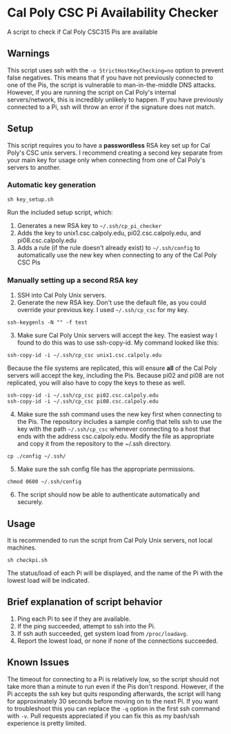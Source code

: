 # Cal Poly CSC Pi Availability Checker
A script to check if Cal Poly CSC315 Pis are available

## Warnings
This script uses ssh with the `-o StrictHostKeyChecking=no` option to prevent false negatives. This means that if you have not previously connected to one of the Pis, the script is vulnerable to man-in-the-middle DNS attacks. However, if you are running the script on Cal Poly's internal servers/network, this is incredibly unlikely to happen. If you have previously connected to a Pi, ssh will throw an error if the signature does not match.

## Setup
This script requires you to have a **passwordless** RSA key set up for Cal Poly's CSC unix servers. I recommend creating a second key separate from your main key for usage only when connecting from one of Cal Poly's servers to another.

### Automatic key generation
```
sh key_setup.sh
```
Run the included setup script, which:
1. Generates a new RSA key to `~/.ssh/cp_pi_checker`
2. Adds the key to unix1.csc.calpoly.edu, pi02.csc.calpoly.edu, and pi08.csc.calpoly.edu
3. Adds a rule (if the rule doesn't already exist) to `~/.ssh/config` to automatically use the new key when connecting to any of the Cal Poly CSC Pis

### Manually setting up a second RSA key
1. SSH into Cal Poly Unix servers.
2. Generate the new RSA key. Don't use the default file, as you could override your previous key. I used `~/.ssh/cp_csc` for my key.
```
ssh-keygenls -N "" -f test
```
3. Make sure Cal Poly Unix servers will accept the key. The easiest way I found to do this was to use ssh-copy-id. My command looked like this:
```
ssh-copy-id -i ~/.ssh/cp_csc unix1.csc.calpoly.edu
```
Because the file systems are replicated, this will ensure **all** of the Cal Poly servers will accept the key, including the Pis. Because pi02 and pi08 are not replicated, you will also have to copy the keys to these as well.
```
ssh-copy-id -i ~/.ssh/cp_csc pi02.csc.calpoly.edu
ssh-copy-id -i ~/.ssh/cp_csc pi08.csc.calpoly.edu
```

4. Make sure the ssh command uses the new key first when connecting to the Pis. The repository includes a sample config that tells ssh to use the key with the path `~/.ssh/cp_csc` whenever connecting to a host that ends with the address csc.calpoly.edu. Modify the file as appropriate and copy it from the repository to the ~/.ssh directory.
```
cp ./config ~/.ssh/
```
5. Make sure the ssh config file has the appropriate permissions. 
```
chmod 0600 ~/.ssh/config
```
6. The script should now be able to authenticate automatically and securely.

## Usage
It is recommended to run the script from Cal Poly Unix servers, not local machines.
```
sh checkpi.sh
```

The status/load of each Pi will be displayed, and the name of the Pi with the lowest load will be indicated.

## Brief explanation of script behavior
1. Ping each Pi to see if they are available.
2. If the ping succeeded, attempt to ssh into the Pi.
3. If ssh auth succeeded, get system load from `/proc/loadavg`.
3. Report the lowest load, or none if none of the connections succeeded.

## Known Issues
The timeout for connecting to a Pi is relatively low, so the script should not take more than a minute to run even if the Pis don't respond. However, if the Pi accepts the ssh key but quits responding afterwards, the script will hang for approximately 30 seconds before moving on to the next Pi. If you want to troubleshoot this you can replace the `-q` option in the first ssh command with `-v`. Pull requests appreciated if you can fix this as my bash/ssh experience is pretty limited.